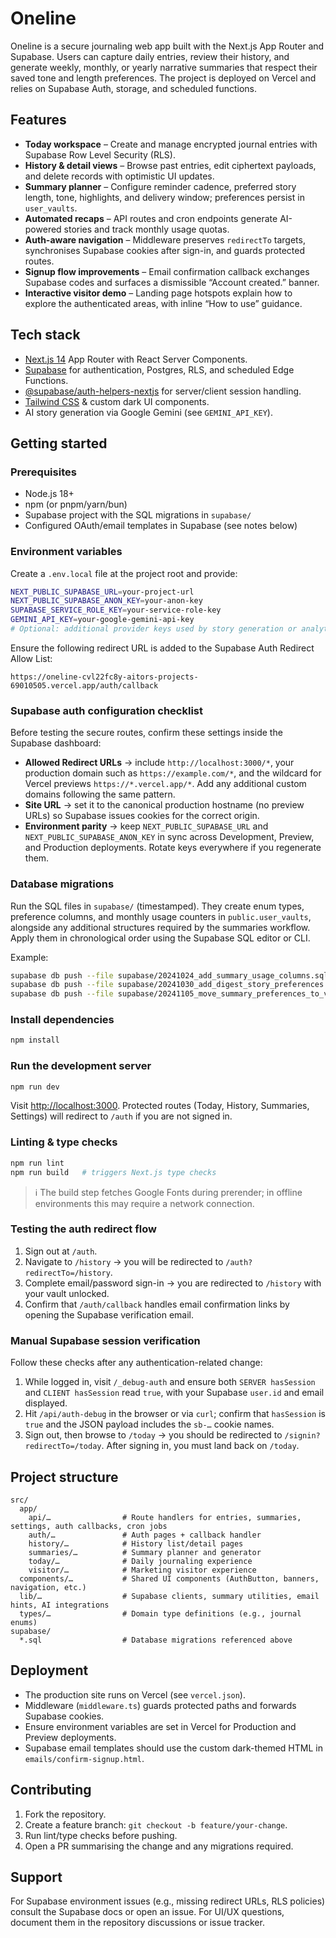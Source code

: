 # Oneline

Oneline is a secure journaling web app built with the Next.js App Router and Supabase. Users can capture daily entries, review their history, and generate weekly, monthly, or yearly narrative summaries that respect their saved tone and length preferences. The project is deployed on Vercel and relies on Supabase Auth, storage, and scheduled functions.

## Features

- **Today workspace** – Create and manage encrypted journal entries with Supabase Row Level Security (RLS).
- **History & detail views** – Browse past entries, edit ciphertext payloads, and delete records with optimistic UI updates.
- **Summary planner** – Configure reminder cadence, preferred story length, tone, highlights, and delivery window; preferences persist in `user_vaults`.
- **Automated recaps** – API routes and cron endpoints generate AI-powered stories and track monthly usage quotas.
- **Auth-aware navigation** – Middleware preserves `redirectTo` targets, synchronises Supabase cookies after sign-in, and guards protected routes.
- **Signup flow improvements** – Email confirmation callback exchanges Supabase codes and surfaces a dismissible “Account created.” banner.
- **Interactive visitor demo** – Landing page hotspots explain how to explore the authenticated areas, with inline “How to use” guidance.

## Tech stack

- [Next.js 14](https://nextjs.org/docs/app) App Router with React Server Components.
- [Supabase](https://supabase.com) for authentication, Postgres, RLS, and scheduled Edge Functions.
- [@supabase/auth-helpers-nextjs](https://supabase.com/docs/guides/auth/server-side/nextjs) for server/client session handling.
- [Tailwind CSS](https://tailwindcss.com) & custom dark UI components.
- AI story generation via Google Gemini (see `GEMINI_API_KEY`).

## Getting started

### Prerequisites

- Node.js 18+
- npm (or pnpm/yarn/bun)
- Supabase project with the SQL migrations in `supabase/`
- Configured OAuth/email templates in Supabase (see notes below)

### Environment variables

Create a `.env.local` file at the project root and provide:

```bash
NEXT_PUBLIC_SUPABASE_URL=your-project-url
NEXT_PUBLIC_SUPABASE_ANON_KEY=your-anon-key
SUPABASE_SERVICE_ROLE_KEY=your-service-role-key
GEMINI_API_KEY=your-google-gemini-api-key
# Optional: additional provider keys used by story generation or analytics
```

Ensure the following redirect URL is added to the Supabase Auth Redirect Allow List:

```
https://oneline-cvl22fc8y-aitors-projects-69010505.vercel.app/auth/callback
```

### Supabase auth configuration checklist

Before testing the secure routes, confirm these settings inside the Supabase dashboard:

- **Allowed Redirect URLs** → include `http://localhost:3000/*`, your production domain such as `https://example.com/*`, and the wildcard for Vercel previews `https://*.vercel.app/*`. Add any additional custom domains following the same pattern.
- **Site URL** → set it to the canonical production hostname (no preview URLs) so Supabase issues cookies for the correct origin.
- **Environment parity** → keep `NEXT_PUBLIC_SUPABASE_URL` and `NEXT_PUBLIC_SUPABASE_ANON_KEY` in sync across Development, Preview, and Production deployments. Rotate keys everywhere if you regenerate them.

### Database migrations

Run the SQL files in `supabase/` (timestamped). They create enum types, preference columns, and monthly usage counters in `public.user_vaults`, alongside any additional structures required by the summaries workflow. Apply them in chronological order using the Supabase SQL editor or CLI.

Example:

```bash
supabase db push --file supabase/20241024_add_summary_usage_columns.sql
supabase db push --file supabase/20241030_add_digest_story_preferences.sql
supabase db push --file supabase/20241105_move_summary_preferences_to_vaults.sql
```

### Install dependencies

```bash
npm install
```

### Run the development server

```bash
npm run dev
```

Visit [http://localhost:3000](http://localhost:3000). Protected routes (Today, History, Summaries, Settings) will redirect to `/auth` if you are not signed in.

### Linting & type checks

```bash
npm run lint
npm run build   # triggers Next.js type checks
```

> ℹ️ The build step fetches Google Fonts during prerender; in offline environments this may require a network connection.

### Testing the auth redirect flow

1. Sign out at `/auth`.
2. Navigate to `/history` → you will be redirected to `/auth?redirectTo=/history`.
3. Complete email/password sign-in → you are redirected to `/history` with your vault unlocked.
4. Confirm that `/auth/callback` handles email confirmation links by opening the Supabase verification email.

### Manual Supabase session verification

Follow these checks after any authentication-related change:

1. While logged in, visit `/_debug-auth` and ensure both `SERVER hasSession` and `CLIENT hasSession` read `true`, with your Supabase `user.id` and email displayed.
2. Hit `/api/auth-debug` in the browser or via `curl`; confirm that `hasSession` is `true` and the JSON payload includes the `sb-…` cookie names.
3. Sign out, then browse to `/today` → you should be redirected to `/signin?redirectTo=/today`. After signing in, you must land back on `/today`.

## Project structure

```
src/
  app/
    api/…                # Route handlers for entries, summaries, settings, auth callbacks, cron jobs
    auth/…               # Auth pages + callback handler
    history/…            # History list/detail pages
    summaries/…          # Summary planner and generator
    today/…              # Daily journaling experience
    visitor/…            # Marketing visitor experience
  components/…           # Shared UI components (AuthButton, banners, navigation, etc.)
  lib/…                  # Supabase clients, summary utilities, email hints, AI integrations
  types/…                # Domain type definitions (e.g., journal enums)
supabase/
  *.sql                  # Database migrations referenced above
```

## Deployment

- The production site runs on Vercel (see `vercel.json`).
- Middleware (`middleware.ts`) guards protected paths and forwards Supabase cookies.
- Ensure environment variables are set in Vercel for Production and Preview deployments.
- Supabase email templates should use the custom dark-themed HTML in `emails/confirm-signup.html`.

## Contributing

1. Fork the repository.
2. Create a feature branch: `git checkout -b feature/your-change`.
3. Run lint/type checks before pushing.
4. Open a PR summarising the change and any migrations required.

## Support

For Supabase environment issues (e.g., missing redirect URLs, RLS policies) consult the Supabase docs or open an issue. For UI/UX questions, document them in the repository discussions or issue tracker.

